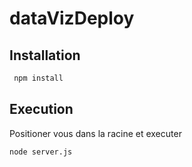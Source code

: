 # dataVizDeploy

## Installation


```bash
 npm install
```

## Execution
Positioner vous dans la racine et executer 

```bash
node server.js
